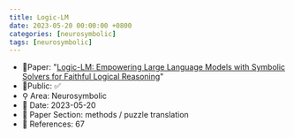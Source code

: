 ```yaml
---
title: Logic-LM
date: 2023-05-20 00:00:00 +0800
categories: [neurosymbolic]
tags: [neurosymbolic]
---
```


- 📙Paper: "[Logic-LM: Empowering Large Language Models with Symbolic Solvers for Faithful Logical Reasoning](https://www.semanticscholar.org/paper/Logic-LM%3A-Empowering-Large-Language-Models-with-for-Pan-Albalak/9e9e4df2996bac794c4f04cb887df3e553bae4fd?sort=relevance&page=2)"
- 🔑Public: ✅
- ⚲ Area: Neurosymbolic
- 📅 Date: 2023-05-20
- 🔎 Paper Section: methods / puzzle translation
- 📝 References: 67
